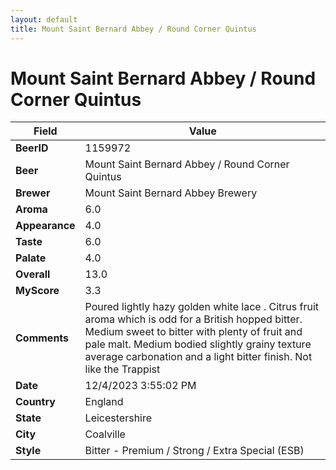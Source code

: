 ```yaml
---
layout: default
title: Mount Saint Bernard Abbey / Round Corner Quintus
---
```


# Mount Saint Bernard Abbey / Round Corner Quintus

| Field         | Value     |
|---------------|-----------|
| **BeerID** | 1159972 |
| **Beer** | Mount Saint Bernard Abbey / Round Corner Quintus |
| **Brewer** | Mount Saint Bernard Abbey Brewery |
| **Aroma** | 6.0 |
| **Appearance** | 4.0 |
| **Taste** | 6.0 |
| **Palate** | 4.0 |
| **Overall** | 13.0 |
| **MyScore** | 3.3 |
| **Comments** | Poured lightly hazy golden white lace . Citrus fruit aroma which is odd for a British hopped bitter. Medium sweet to bitter with plenty of fruit and pale malt. Medium bodied slightly grainy texture average carbonation and a light bitter finish. Not like the Trappist  |
| **Date** | 12/4/2023 3:55:02 PM |
| **Country** | England |
| **State** | Leicestershire |
| **City** | Coalville |
| **Style** | Bitter - Premium / Strong / Extra Special (ESB) |
